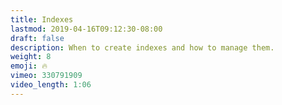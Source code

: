 ```yaml
---
title: Indexes 
lastmod: 2019-04-16T09:12:30-08:00
draft: false
description: When to create indexes and how to manage them. 
weight: 8
emoji: 🔥
vimeo: 330791909
video_length: 1:06
---
```


